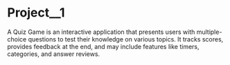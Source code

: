 # Project__1
A Quiz Game is an interactive application that presents users with multiple-choice questions to test their knowledge on various topics. It tracks scores, provides feedback at the end, and may include features like timers, categories, and answer reviews.
